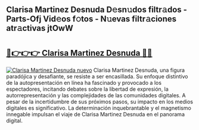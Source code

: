 ## Clarisa Martinez Desnuda D𝚎sn𝚞dos filtr𝚊dos - Parts-Ofj Vid𝚎os f𝚘tos - N𝚞evas filtr𝚊ciones atr𝚊ctivas jtOwW

# <h2><a href="http://mbdaja.tromn.icu/?c=Clarisa+Martinez+Desnuda">🔗👉👉👉 Clarisa Martinez Desnuda 🔗🔗</a></h2>

[![Clarisa Martinez Desnuda nuevo](https://i.imgur.com/pEAQMta.gif)](http://mbdaja.tromn.icu/?c=Clarisa+Martinez+Desnuda)
Clarisa Martinez Desnuda, una figura paradójica y desafiante, se resiste a ser encasillada. Su enfoque distintivo de la autopresentación en línea ha fascinado y provocado a los espectadores, incitando debates sobre la libertad de expresión, la autorrepresentación y las complejidades de las comunidades digitales. A pesar de la incertidumbre de sus próximos pasos, su impacto en los medios digitales es significativo. La determinación inquebrantable y el magnetismo innegable impulsan el viaje de Clarisa Martinez Desnuda en el panorama digital.
